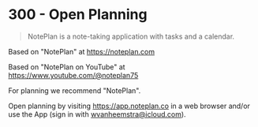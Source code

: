 # 300 - Open Planning

> NotePlan is a note-taking application with tasks and a calendar.

Based on "NotePlan" at https://noteplan.com

Based on "NotePlan on YouTube" at https://www.youtube.com/@noteplan75

For planning we recommend "NotePlan".

Open planning by visiting https://app.noteplan.co in a web browser and/or use the App (sign in with wvanheemstra@icloud.com).
